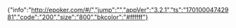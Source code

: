 {"info":"http://epoker.com/#/","jump":"","appVer":"3.2.1","ts":"17010004742981","code":"200","size":"800","bkcolor":"#ffffff"}